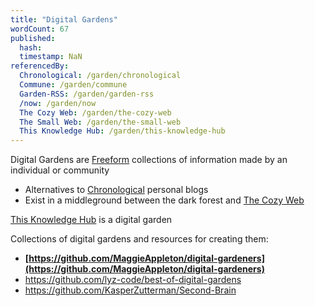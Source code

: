 ```yaml
---
title: "Digital Gardens"
wordCount: 67
published:
  hash: 
  timestamp: NaN
referencedBy:
  Chronological: /garden/chronological
  Commune: /garden/commune
  Garden-RSS: /garden/garden-rss
  /now: /garden/now
  The Cozy Web: /garden/the-cozy-web
  The Small Web: /garden/the-small-web
  This Knowledge Hub: /garden/this-knowledge-hub
---
```


Digital Gardens are [Freeform](/garden/freeform) collections of information made by an individual or community
- Alternatives to [Chronological](/garden/chronological) personal blogs
- Exist in a middleground between the dark forest and [The Cozy Web](/garden/the-cozy-web)

[This Knowledge Hub](/garden/this-knowledge-hub) is a digital garden

Collections of digital gardens and resources for creating them:
- **[https://github.com/MaggieAppleton/digital-gardeners](https://github.com/MaggieAppleton/digital-gardeners)**
- https://github.com/lyz-code/best-of-digital-gardens
- https://github.com/KasperZutterman/Second-Brain
